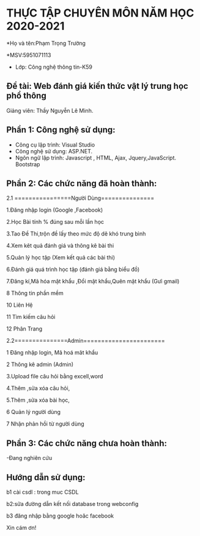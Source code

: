 # THỰC TẬP CHUYÊN MÔN NĂM HỌC 2020-2021
*Họ và tên:Phạm Trọng Trường

*MSV:5951071113     
* Lớp: Công nghệ thông tin-K59

## Đề tài: Web đánh giá kiến thức vật lý trung học phổ thông
Giảng viên: Thầy Nguyễn Lê Minh. 

## Phần 1: Công nghệ sử dụng:
-	Công cụ lập trình: Visual Studio
-	Công nghệ sử dụng: ASP.NET.
-	Ngôn ngữ lập trình:  Javascript , HTML, Ajax, Jquery,JavaScript. Bootstrap

## Phần 2: Các chức năng đã hoàn thành:
2.1 ================Người Dùng===============

1.Đăng nhập login (Google ,Facebook) 

2.Học Bài tính % đúng sau mỗi lần học

3.Tao Đề Thi,trộn đề lấy theo mức độ dẽ khó trung bình 

4.Xem kêt quả đánh giá và thông kê bài thi

5.Quản lý học tập (Xem kết quả các bài thi)

6.Đánh giá quá trình học tập (đánh giá bằng biểu đồ)

7.Đăng kí,Mã hóa mật khẩu ,Đổi mật khẩu,Quên mật khẩu (Gưỉ gmail)  

8 Thông tin phần mềm

10 Liên Hệ

11 Tìm kiếm câu hỏi

12 Phân Trang 

2.2===============Admin=======================

1 Đăng nhập login, Mã hoá mât khẩu

2 Thông kê admin (Admin)

3.Upload file câu hỏi bằng excell,word 

4.Thêm ,sửa xóa câu hỏi,

5.Thêm ,sửa xóa bài học,

6 Quản lý người dùng 

7 Nhận phản hồi từ người dùng 

## Phần 3: Các chức năng chưa hoàn thành:

-Đang nghiên cứu 

## Hướng dẫn sử dụng:
b1 cài csdl : trong muc CSDL

b2:sữa đường dẫn kết nối database trong webconfig

b3 đăng nhập bằng google hoăc facebook 

Xin cám ơn!
